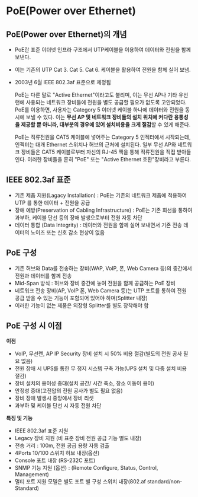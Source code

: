 # PoE(Power over Ethernet)

## PoE(Power over Ethernet)의 개념

- PoE란 표준 이더넷 인프라 구조에서 UTP케이블을 이용하여 데이터와 전원을 함께 보낸다.

- 이는 기존의 UTP Cat 3. Cat 5. Cat 6. 케이블을 활용하여 전원을 함께 실어 보냄.

- 2003년 6월 IEEE 802.3af 표준으로 제정됨

  PoE는 다른 말로 "Active Ethernet"이라고도 불리며, 이는 무선 AP나 기타 유선 랜에 사용되는 네트워크 장비들에 전원을 별도 공급할 필요가 없도록 고안되었다. PoE를 이용하면, 사용자는 Category 5 이더넷 케이블 하나에 데이터와 전원을 동시에 보낼 수 있다. 이는 **무선 AP 및 네트워크 장비들의 설치 위치에 커다란 융통성을 제공할 뿐 아니라, 대부분의 경우에 있어 설치비용을 크게 절감**할 수 있게 해준다.

  PoE는 직류전원을 CAT5 케이블에 넣어주는 Category 5 인젝터에서 시작되는데, 인젝터는 대개 Ethernet 스위치나 허브의 근처에 설치된다. 일부 무선 AP와 네트워크 장비들은 CAT5 케이블로부터 자신의 RJ-45 잭을 통해 직류전원을 직접 받아들인다. 이러한 장비들을 흔히 "PoE" 또는 "Active Ethernet 호환"장비라고 부른다.

## IEEE 802.3af 표준

- 기존 제품 지원(Lagacy Installation) : PoE는 기존의 네트워크 제품에 적용하여 UTP 를 통한 데이터 + 전원을 공급
- 장애 예방(Preservation of Cabling Infrastructure) : PoE는 기존 회선을 통하여 과부하, 케이블 단선 등의 장애 발생으로부터 전원 자동 차단
- 데이터 통합 (Data Integrity) : 데이터와 전원을 함께 실어 보내면서 기존 전송 데이터의 노이즈 또는 신호 감소 현상이 없음

## PoE 구성

- 기존 허브와 Data를 전송하는 장비(WAP, VoIP, 폰, Web Camera 등)의 중간에서 전원과 데이터를 함께 전송
- Mid-Span 방식 : 허브와 장비 중간에 놓여 전원을 함께 공급하는 PoE 장비
- 네트워크 전송 장비(AP, VoIP 폰, Web Camera 등)는 UTP 포트를 통하여 전원 공급 받을 수 있는 기능이 포함되어 있어야 하며(Splitter 내장)
- 이러한 기능이 없는 제품은 외장형 Splitter를 별도 장착해야 함

## PoE 구성 시 이점

**이점**

- VoIP, 무선랜, AP IP Security 장비 설치 시 50% 비용 절감(별도의 전원 공사 필요 없음)
- 전원 장애  시 UPS를 통한 무 정지 시스템 구축 가능(UPS 설치 및 다중 설치 비용 절감)
- 장비 설치의 용이성 중대(설치 공간/ 시간 축소, 장소 이동이 용이)
- 안정성 증대(고전압의 전원 공사가 별도 필요 없음)
- 장비 장애 발생시 중앙에서 장비 리셋
- 과부하 및 케이블 단선 시 자동 전원 차단

**특징 및 기능**

- IEEE 802.3af 표준 지원
- Legacy 장비 지원 (비 표준 장비 전원 공급 기능 별도 내장)
- 전송 거리 : 100m, 전원 공급 용량 자동 검출
- 4Ports 10/100 스위치 허브 내장(옵션)
- Console 포트 내장 (RS-232C 포트)
- SNMP 기능 지원 (옵션) : (Remote Configure, Status, Control, Management)
- 멀티 포트 지원 모델은 별도 포트 별 구성 스위치 내장(802.af standard/non-Standard)





